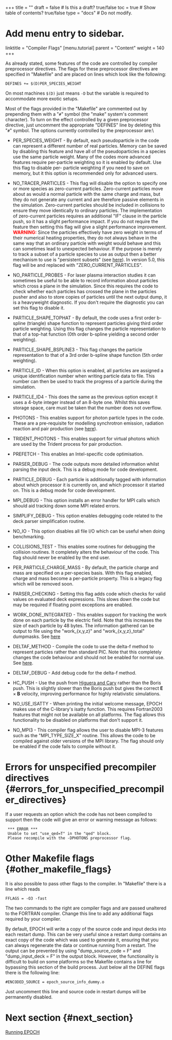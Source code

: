 +++
title = ""
draft = false  # Is this a draft? true/false
toc = true  # Show table of contents? true/false
type = "docs"  # Do not modify.

# Add menu entry to sidebar.
linktitle = "Compiler Flags"
[menu.tutorial]
  parent = "Content"
  weight = 140
+++

As already stated, some features of the code are controlled by compiler
preprocessor directives. The flags for these preprocessor directives are
specified in "Makefile" and are placed on lines which look like the
following:

    DEFINES += $(D)PER_SPECIES_WEIGHT

On most machines `$(D)` just means `-D` but the variable is required to
accommodate more exotic setups.

Most of the flags provided in the "Makefile" are commented out by
prepending them with a "`#`" symbol (the "make" system's comment
character). To turn on the effect controlled by a given preprocessor
directive, just uncomment the appropriate "DEFINES" line by deleting
this "`#`" symbol. The options currently controlled by the preprocessor
are:\

-   PER_SPECIES_WEIGHT - By default, each pseudoparticle in the code
    can represent a different number of real particles. Memory can be
    saved by disabling this feature and have all of the pseudoparticles
    in a species use the same particle weight. Many of the codes more
    advanced features require per-particle weighting so it is enabled by
    default. Use this flag to disable per- particle weighting if you
    need to save on memory, but it this option is recommended only for
    advanced users.
-   NO_TRACER_PARTICLES - This flag will disable the option to specify
    one or more species as zero-current particles. Zero-current
    particles move about as would a normal particle with the same charge
    and mass, but they do not generate any current and are therefore
    passive elements in the simulation. Zero-current particles should be
    included in collisions to ensure they move identically to ordinary
    particles. The implementation of zero-current particles requires an
    additional "IF" clause in the particle push, so it has a slight
    performance impact. If you do not require the feature then setting
    this flag will give a slight performance improvement.
    <span style="color: red; font-weight: bold;">WARNING:</span> Since
    the particles effectively have zero weight in terms of their
    numerical heating properties, they do not always behave in the same
    way that an ordinary particle with weight would behave and this can
    sometimes lead to unexpected behaviour. If the purpose is merely to
    track a subset of a particle species to use as output then a better
    mechanism to use is "persistent subsets" (see
    [here][Input_deck_subset]). In version 5.0, this
    flag will be and replaced with "ZERO_CURRENT_PARTICLES".
-   NO_PARTICLE_PROBES - For laser plasma interaction studies it can
    sometimes be useful to be able to record information about particles
    which cross a plane in the simulation. Since this requires the code
    to check whether each particles has crossed the plane in the
    particles pusher and also to store copies of particles until the
    next output dump, it is a heavyweight diagnostic. If you don't
    require the diagnostic you can set this flag to disable it.
-   PARTICLE_SHAPE_TOPHAT - By default, the code uses a first order
    b-spline (triangle) shape function to represent particles giving
    third order particle weighting. Using this flag changes the particle
    representation to that of a top-hat function (0th order b-spline
    yielding a second order weighting).
-   PARTICLE_SHAPE_BSPLINE3 - This flag changes the particle
    representation to that of a 3rd order b-spline shape function (5th
    order weighting).
-   PARTICLE_ID - When this option is enabled, all particles are
    assigned a unique identification number when writing particle data
    to file. This number can then be used to track the progress of a
    particle during the simulation.
-   PARTICLE_ID4 - This does the same as the previous option except it
    uses a 4-byte integer instead of an 8-byte one. Whilst this saves
    storage space, care must be taken that the number does not overflow.

-   PHOTONS - This enables support for photon particle types in the
    code. These are a pre-requisite for modelling synchrotron emission,
    radiation reaction and pair production (see
    [here][Input_deck_qed]).
-   TRIDENT_PHOTONS - This enables support for virtual photons which
    are used by the Trident process for pair production.
-   PREFETCH - This enables an Intel-specific code optimisation.
-   PARSER_DEBUG - The code outputs more detailed information whilst
    parsing the input deck. This is a debug mode for code development.
-   PARTICLE_DEBUG - Each particle is additionally tagged with
    information about which processor it is currently on, and which
    processor it started on. This is a debug mode for code development.
-   MPI_DEBUG - This option installs an error handler for MPI calls
    which should aid tracking down some MPI related errors.
-   SIMPLIFY_DEBUG - This option enables debugging code related to the
    deck parser simplification routine.
-   NO_IO - This option disables all file I/O which can be useful when
    doing benchmarking.
-   COLLISIONS_TEST - This enables some routines for debugging the
    collision routines. It completely alters the behaviour of the code.
    This flag should never be enabled by the end user.
-   PER_PARTICLE_CHARGE_MASS - By default, the particle charge and
    mass are specified on a per-species basis. With this flag enabled,
    charge and mass become a per-particle property. This is a legacy
    flag which will be removed soon.
-   PARSER_CHECKING - Setting this flag adds code which checks for
    valid values on evaluated deck expressions. This slows down the code
    but may be required if floating point exceptions are enabled.
-   WORK_DONE_INTEGRATED - This enables support for tracking the work
    done on each particle by the electric field. Note that this
    increases the size of each particle by 48 bytes. The information
    gathered can be output to file using the "work_{x,y,z}" and
    "work_{x,y,z}_total" dumpmasks. See
    [here][Input_deck_output_block__particle_variables]
-   DELTAF_METHOD - Compile the code to use the delta-f method to
    represent particles rather than standard PIC. Note that this
    completely changes the code behaviour and should not be enabled for
    normal use. See [here][Using_delta_f].
-   DELTAF_DEBUG - Add debug code for the delta-f method.

-   HC_PUSH - Use the push from [Higuera and
    Cary](https://doi.org/10.1063/1.4979989) rather than the Boris push.
    This is slightly slower than the Boris push but gives the correct
    $\mathbf{E} \times \mathbf{B}$ velocity, improving performance for
    highly relativistic simulations.

-   NO_USE_ISATTY - When printing the initial welcome message, EPOCH
    makes use of the C-library's isatty function. This requires
    Fortran2003 features that might not be available on all platforms.
    The flag allows this functionality to be disabled on platforms that
    don't support it.
-   NO_MPI3 - This compiler flag allows the user to disable MPI-3
    features such as the "MPI_TYPE_SIZE_X" routine. This allows the
    code to be compiled against older versions of the MPI library. The
    flag should only be enabled if the code fails to compile without it.

# Errors for unspecified precompiler directives {#errors_for_unspecified_precompiler_directives}

If a user requests an option which the code has not been compiled to
support then the code will give an error or warning message as follows:

     *** ERROR ***
     Unable to set "use_qed=T" in the "qed" block.
     Please recompile with the -DPHOTONS preprocessor flag.

# Other Makefile flags {#other_makefile_flags}

It is also possible to pass other flags to the compiler. In "Makefile"
there is a line which reads

    FFLAGS = -O3 -fast

The two commands to the right are compiler flags and are passed
unaltered to the FORTRAN compiler. Change this line to add any
additional flags required by your compiler.

By default, EPOCH will write a copy of the source code and input decks
into each restart dump. This can be very useful since a restart dump
contains an exact copy of the code which was used to generate it,
ensuring that you can always regenerate the data or continue running
from a restart. The output can be prevented by using "dump_source_code
= F" and "dump_input_deck = F" in the output block. However, the
functionality is difficult to build on some platforms so the Makefile
contains a line for bypassing this section of the build process. Just
below all the DEFINE flags there is the following line:

    #ENCODED_SOURCE = epoch_source_info_dummy.o

Just uncomment this line and source code in restart dumps will be
permanently disabled.

# Next section {#next_section}

[Running EPOCH][Running]


<!-- ########################  Cross references  ######################## -->


[Acknowledging_EPOCH]: /tutorial/acknowledging_epoch
[Basic_examples]: /tutorial/basic_examples
[Basic_examples__focussing_a_gaussian_beam]: /tutorial/basic_examples/#focussing_a_gaussian_beam
[Binary_files]: /tutorial/binary_files
[Calculable_particle_properties]: /tutorial/calculable_particle_properties
[Compiler_Flags]: /tutorial/compiler_flags
[Compiling]: /tutorial/compiling
[FAQ]: /tutorial/faq
[FAQ__how_do_i_obtain_the_code]: /tutorial/faq/#how_do_i_obtain_the_code
[Input_deck]: /tutorial/input_deck
[Input_deck_adf]: /tutorial/input_deck_adf
[Input_deck_boundaries]: /tutorial/input_deck_boundaries
[Input_deck_boundaries__cpml_boundary_conditions]: /tutorial/input_deck_boundaries/#cpml_boundary_conditions
[Input_deck_boundaries__thermal_boundary_conditions]: /tutorial/input_deck_boundaries/#thermal_boundary_conditions
[Input_deck_collisions]: /tutorial/input_deck_collisions
[Input_deck_constant]: /tutorial/input_deck_constant
[Input_deck_control]: /tutorial/input_deck_control
[Input_deck_control__basics]: /tutorial/input_deck_control/#basics
[Input_deck_control__maxwell_solvers]: /tutorial/input_deck_control/#maxwell_solvers
[Input_deck_control__requesting_output_dumps_at_run_time]: /tutorial/input_deck_control/#requesting_output_dumps_at_run_time
[Input_deck_control__stencil_block]: /tutorial/input_deck_control/#stencil_block
[Input_deck_control__strided_current_filtering]: /tutorial/input_deck_control/#strided_current_filtering
[Input_deck_dist_fn]: /tutorial/input_deck_dist_fn
[Input_deck_fields]: /tutorial/input_deck_fields
[Input_deck_injector]: /tutorial/input_deck_injector
[Input_deck_injector__keys]: /tutorial/input_deck_injector/#keys
[Input_deck_laser]: /tutorial/input_deck_laser
[Input_deck_operator]: /tutorial/input_deck_operator
[Input_deck_output__directives]: /tutorial/input_deck_output/#directives
[Input_deck_output_block]: /tutorial/input_deck_output_block
[Input_deck_output_block__derived_variables]: /tutorial/input_deck_output_block/#derived_variables
[Input_deck_output_block__directives]: /tutorial/input_deck_output_block/#directives
[Input_deck_output_block__dumpmask]: /tutorial/input_deck_output_block/#dumpmask
[Input_deck_output_block__multiple_output_blocks]: /tutorial/input_deck_output_block/#multiple_output_blocks
[Input_deck_output_block__particle_variables]: /tutorial/input_deck_output_block/#particle_variables
[Input_deck_output_block__single-precision_output]: /tutorial/input_deck_output_block/#single-precision_output
[Input_deck_output_global]: /tutorial/input_deck_output_global
[Input_deck_particle_file]: /tutorial/input_deck_particle_file
[Input_deck_probe]: /tutorial/input_deck_probe
[Input_deck_qed]: /tutorial/input_deck_qed
[Input_deck_species]: /tutorial/input_deck_species
[Input_deck_species__arbitrary_distribution_functions]: /tutorial/input_deck_species/#arbitrary_distribution_functions
[Input_deck_species__ionisation]: /tutorial/input_deck_species/#ionisation
[Input_deck_species__maxwell_juttner_distributions]: /tutorial/input_deck_species/#maxwell_juttner_distributions
[Input_deck_species__particle_migration_between_species]: /tutorial/input_deck_species/#particle_migration_between_species
[Input_deck_species__species_boundary_conditions]: /tutorial/input_deck_species/#species_boundary_conditions
[Input_deck_subset]: /tutorial/input_deck_subset
[Input_deck_window]: /tutorial/input_deck_window
[Landing]: /tutorial/landing
[Landing_Page]: /tutorial/landing_page
[Libraries]: /tutorial/libraries
[Links]: /tutorial/links
[Maths_parser__functions]: /tutorial/maths_parser/#functions
[Non-thermal_initial_conditions]: /tutorial/non-thermal_initial_conditions
[Previous_versions]: /tutorial/previous_versions
[Python]: /tutorial/python
[Running]: /tutorial/running
[SDF_Landing_Page]: /tutorial/sdf_landing_page
[Structure]: /tutorial/structure
[Using_EPOCH_in_practice]: /tutorial/using_epoch_in_practice
[Using_EPOCH_in_practice__manually_overriding_particle_parameters_set_by_the_autoloader]: /tutorial/using_epoch_in_practice/#manually_overriding_particle_parameters_set_by_the_autoloader
[Using_EPOCH_in_practice__parameterising_input_decks]: /tutorial/using_epoch_in_practice/#parameterising_input_decks
[Using_delta_f]: /tutorial/using_delta_f
[Visualising_SDF_files_with_IDL_or_GDL]: /tutorial/visualising_sdf_files_with_idl_or_gdl
[Visualising_SDF_files_with_LLNL_VisIt]: /tutorial/visualising_sdf_files_with_llnl_visit
[Workshop_examples]: /tutorial/workshop_examples
[Workshop_examples__a_2d_laser]: /tutorial/workshop_examples/#a_2d_laser
[Workshop_examples__a_basic_em-field_simulation]: /tutorial/workshop_examples/#a_basic_em-field_simulation
[Workshop_examples__getting_the_example_decks_for_this_workshop]: /tutorial/workshop_examples/#getting_the_example_decks_for_this_workshop
[Workshop_examples__specifying_particle_species]: /tutorial/workshop_examples/#specifying_particle_species
[Workshop_examples_continued]: /tutorial/workshop_examples_continued

